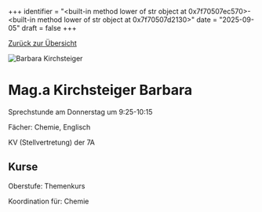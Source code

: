 
+++
identifier = "<built-in method lower of str object at 0x7f70507ec570>-<built-in method lower of str object at 0x7f70507d2130>"
date = "2025-09-05"
draft = false
+++

 [Zurück zur Übersicht](/schule/lehrpersonal/)

<div class="row">
<div class="column">
<img src="/images/personal/Kirchsteiger.jpg" alt="Barbara Kirchsteiger"> 
</div>
<div class="column">

# Mag.a Kirchsteiger Barbara 

Sprechstunde am Donnerstag um 9:25-10:15

Fächer: Chemie,  Englisch



KV (Stellvertretung) der 7A

## Kurse



Oberstufe: Themenkurs

Koordination für: Chemie



</div>
</div> 

